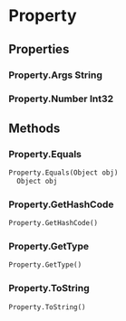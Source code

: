 # Property    

## Properties  
### Property.Args __String__
### Property.Number __Int32__ 
## Methods  
### Property.Equals
``` python
Property.Equals(Object obj)
  Object obj 
```
### Property.GetHashCode
``` python
Property.GetHashCode()

```
### Property.GetType
``` python
Property.GetType()

```
### Property.ToString
``` python
Property.ToString()

```